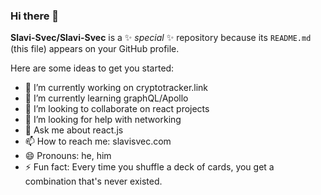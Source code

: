 ### Hi there 👋


**Slavi-Svec/Slavi-Svec** is a ✨ _special_ ✨ repository because its `README.md` (this file) appears on your GitHub profile.

Here are some ideas to get you started:

- 🔭 I’m currently working on cryptotracker.link
- 🌱 I’m currently learning graphQL/Apollo
- 👯 I’m looking to collaborate on react projects
- 🤔 I’m looking for help with networking
- 💬 Ask me about react.js
- 📫 How to reach me: slavisvec.com
- 😄 Pronouns: he, him
- ⚡ Fun fact: Every time you shuffle a deck of cards, you get a combination that's never existed.


